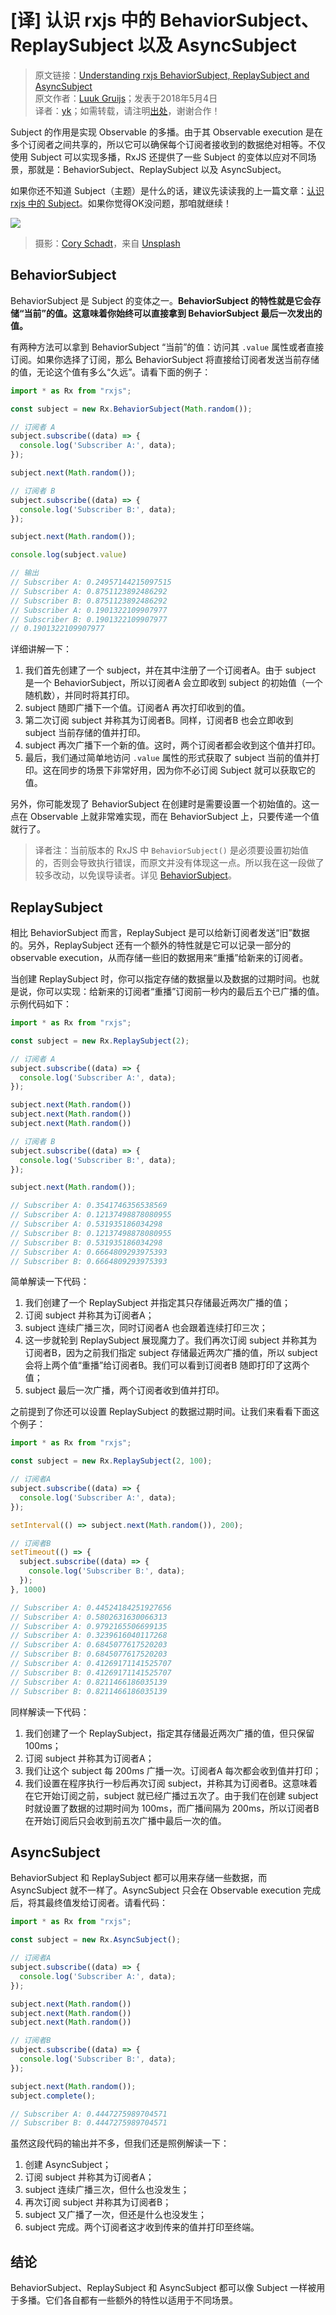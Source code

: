 # [译] 认识 rxjs 中的 BehaviorSubject、ReplaySubject 以及 AsyncSubject

> 原文链接：[Understanding rxjs BehaviorSubject, ReplaySubject and AsyncSubject](https://medium.com/@luukgruijs/understanding-rxjs-behaviorsubject-replaysubject-and-asyncsubject-8cc061f1cfc0)<br/>
> 原文作者：[Luuk Gruijs](https://medium.com/@luukgruijs)；发表于2018年5月4日<br/>
> 译者：[yk](https://github.com/m8524769)；如需转载，请注明[出处](https://github.com/m8524769/RxJS-Article-Translation)，谢谢合作！

Subject 的作用是实现 Observable 的多播。由于其 Observable execution 是在多个订阅者之间共享的，所以它可以确保每个订阅者接收到的数据绝对相等。不仅使用 Subject 可以实现多播，RxJS 还提供了一些 Subject 的变体以应对不同场景，那就是：BehaviorSubject、ReplaySubject 以及 AsyncSubject。

如果你还不知道 Subject（主题）是什么的话，建议先读读我的上一篇文章：[认识 rxjs 中的 Subject](https://github.com/m8524769/RxJS-Article-Translation/blob/master/Understanding-rxjs-Subjects/README.md)。如果你觉得OK没问题，那咱就继续！

![](assets/1_3xWKyEoCO-6DY2DkQKFpvw.jpeg)

> 摄影：[Cory Schadt](https://unsplash.com/photos/wXGKpIIMXOA?utm_source=unsplash&utm_medium=referral&utm_content=creditCopyText)，来自 [Unsplash](https://unsplash.com/search/photos/stream?utm_source=unsplash&utm_medium=referral&utm_content=creditCopyText)

## BehaviorSubject

BehaviorSubject 是 Subject 的变体之一。**BehaviorSubject 的特性就是它会存储“当前”的值。这意味着你始终可以直接拿到 BehaviorSubject 最后一次发出的值。**

有两种方法可以拿到 BehaviorSubject “当前”的值：访问其 `.value` 属性或者直接订阅。如果你选择了订阅，那么 BehaviorSubject 将直接给订阅者发送当前存储的值，无论这个值有多么“久远”。请看下面的例子：

```javascript
import * as Rx from "rxjs";

const subject = new Rx.BehaviorSubject(Math.random());

// 订阅者 A
subject.subscribe((data) => {
  console.log('Subscriber A:', data);
});

subject.next(Math.random());

// 订阅者 B
subject.subscribe((data) => {
  console.log('Subscriber B:', data);
});

subject.next(Math.random());

console.log(subject.value)

// 输出
// Subscriber A: 0.24957144215097515
// Subscriber A: 0.8751123892486292
// Subscriber B: 0.8751123892486292
// Subscriber A: 0.1901322109907977
// Subscriber B: 0.1901322109907977
// 0.1901322109907977
```

详细讲解一下：

1. 我们首先创建了一个 subject，并在其中注册了一个订阅者A。由于 subject 是一个 BehaviorSubject，所以订阅者A 会立即收到 subject 的初始值（一个随机数），并同时将其打印。
2. subject 随即广播下一个值。订阅者A 再次打印收到的值。
3. 第二次订阅 subject 并称其为订阅者B。同样，订阅者B 也会立即收到 subject 当前存储的值并打印。
4. subject 再次广播下一个新的值。这时，两个订阅者都会收到这个值并打印。
5. 最后，我们通过简单地访问 `.value` 属性的形式获取了 subject 当前的值并打印。这在同步的场景下非常好用，因为你不必订阅 Subject 就可以获取它的值。

另外，你可能发现了 BehaviorSubject 在创建时是需要设置一个初始值的。这一点在 Observable 上就非常难实现，而在 BehaviorSubject 上，只要传递一个值就行了。

> 译者注：当前版本的 RxJS 中 `BehaviorSubject()` 是必须要设置初始值的，否则会导致执行错误，而原文并没有体现这一点。所以我在这一段做了较多改动，以免误导读者。详见 [BehaviorSubject](https://rxjs-dev.firebaseapp.com/api/index/class/BehaviorSubject)。

## ReplaySubject

相比 BehaviorSubject 而言，ReplaySubject 是可以给新订阅者发送“旧”数据的。另外，ReplaySubject 还有一个额外的特性就是它可以记录一部分的 observable execution，从而存储一些旧的数据用来“重播”给新来的订阅者。

当创建 ReplaySubject 时，你可以指定存储的数据量以及数据的过期时间。也就是说，你可以实现：给新来的订阅者“重播”订阅前一秒内的最后五个已广播的值。示例代码如下：

```javascript
import * as Rx from "rxjs";

const subject = new Rx.ReplaySubject(2);

// 订阅者 A
subject.subscribe((data) => {
  console.log('Subscriber A:', data);
});

subject.next(Math.random())
subject.next(Math.random())
subject.next(Math.random())

// 订阅者 B
subject.subscribe((data) => {
  console.log('Subscriber B:', data);
});

subject.next(Math.random());

// Subscriber A: 0.3541746356538569
// Subscriber A: 0.12137498878080955
// Subscriber A: 0.531935186034298
// Subscriber B: 0.12137498878080955
// Subscriber B: 0.531935186034298
// Subscriber A: 0.6664809293975393
// Subscriber B: 0.6664809293975393
```

简单解读一下代码：

1. 我们创建了一个 ReplaySubject 并指定其只存储最近两次广播的值；
2. 订阅 subject 并称其为订阅者A；
3. subject 连续广播三次，同时订阅者A 也会跟着连续打印三次；
4. 这一步就轮到 ReplaySubject 展现魔力了。我们再次订阅 subject 并称其为订阅者B，因为之前我们指定 subject 存储最近两次广播的值，所以 subject 会将上两个值“重播”给订阅者B。我们可以看到订阅者B 随即打印了这两个值；
5. subject 最后一次广播，两个订阅者收到值并打印。

之前提到了你还可以设置 ReplaySubject 的数据过期时间。让我们来看看下面这个例子：

```javascript
import * as Rx from "rxjs";

const subject = new Rx.ReplaySubject(2, 100);

// 订阅者A
subject.subscribe((data) => {
  console.log('Subscriber A:', data);
});

setInterval(() => subject.next(Math.random()), 200);

// 订阅者B
setTimeout(() => {
  subject.subscribe((data) => {
    console.log('Subscriber B:', data);
  });
}, 1000)

// Subscriber A: 0.44524184251927656
// Subscriber A: 0.5802631630066313
// Subscriber A: 0.9792165506699135
// Subscriber A: 0.3239616040117268
// Subscriber A: 0.6845077617520203
// Subscriber B: 0.6845077617520203
// Subscriber A: 0.41269171141525707
// Subscriber B: 0.41269171141525707
// Subscriber A: 0.8211466186035139
// Subscriber B: 0.8211466186035139
```

同样解读一下代码：

1. 我们创建了一个 ReplaySubject，指定其存储最近两次广播的值，但只保留 100ms；
2. 订阅 subject 并称其为订阅者A；
3. 我们让这个 subject 每 200ms 广播一次。订阅者A 每次都会收到值并打印；
4. 我们设置在程序执行一秒后再次订阅 subject，并称其为订阅者B。这意味着在它开始订阅之前，subject 就已经广播过五次了。由于我们在创建 subject 时就设置了数据的过期时间为 100ms，而广播间隔为 200ms，所以订阅者B 在开始订阅后只会收到前五次广播中最后一次的值。

## AsyncSubject

BehaviorSubject 和 ReplaySubject 都可以用来存储一些数据，而 AsyncSubject 就不一样了。AsyncSubject 只会在 Observable execution 完成后，将其最终值发给订阅者。请看代码：

```javascript
import * as Rx from "rxjs";

const subject = new Rx.AsyncSubject();

// 订阅者A
subject.subscribe((data) => {
  console.log('Subscriber A:', data);
});

subject.next(Math.random())
subject.next(Math.random())
subject.next(Math.random())

// 订阅者B
subject.subscribe((data) => {
  console.log('Subscriber B:', data);
});

subject.next(Math.random());
subject.complete();

// Subscriber A: 0.4447275989704571
// Subscriber B: 0.4447275989704571
```

虽然这段代码的输出并不多，但我们还是照例解读一下：

1. 创建 AsyncSubject；
2. 订阅 subject 并称其为订阅者A；
3. subject 连续广播三次，但什么也没发生；
4. 再次订阅 subject 并称其为订阅者B；
5. subject 又广播了一次，但还是什么也没发生；
6. subject 完成。两个订阅者这才收到传来的值并打印至终端。

## 结论

BehaviorSubject、ReplaySubject 和 AsyncSubject 都可以像 Subject 一样被用于多播。它们各自都有一些额外的特性以适用于不同场景。
